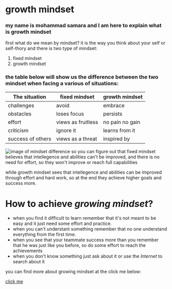 # growth mindset
### my name is mohammad samara and I am here to explain what is **growth mindset**
first what do we mean by mindset?
it is the way you think about your self or self-thory and there is two type of mindset:
1. fixed mindset
2. growth mindset
### the table below will show us the difference between the two mindset when facing a various of situations:

The situation | fixed mindset | growth mindset
--------------|---------------|---------------
challenges | avoid | embrace
obstacles | loses focus | persists
effort | views as fruitless | no pain no gain
criticism | ignore it | learns from it
success of others | views as a threat | inspired by

![image of mindset difference](https://live.staticflickr.com/256/19751739181_ee9f90344a_b.jpg)
so you can figure out that fixed mindset believes that intellegence and abilities can't be improved, and there is no need for effort, so they won't improve or reach full capabilities

while growth mindset sees that intellegence and abilities can be improved through effort and hard work, so at the end they achieve higher goals and success more.

# How to achieve *growing mindset*?
* when you find it difficult to learn remember that it's not meant to be easy and it just need some effort and practice.
* when you can't understant something remember that no one understand everything from the first time.
* when you see that your teammate success more than you remember that he was just like you before, so do some effort to reach the achievements
* when you don't know something just ask about it or use the *Internet* to search about it

you can find more about growing mindset at the click me below:

[click me](https://fs.blog/2015/03/carol-dweck-mindset/)
